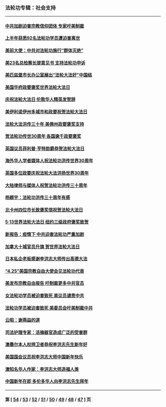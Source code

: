 ### 法轮功专辑：社会支持
---
#### [中共加剧迫害宗教信仰团体 专家吁美制裁](../../pages/nf4386/n13780252.md?07250430) 
#### [上半年获悉92名法轮功学员遭迫害离世](../../pages/nf4386/n13772701.md?07250430) 
#### [美前大使：中共对法轮功施行“群体灭绝”](../../pages/nf4386/n13771705.md?07250430) 
#### [美23名总检察长提意见书 支持法轮功申诉](../../pages/nf4386/n13766596.md?07250430) 
#### [美匹兹堡市长办公室展出“法轮大法好”中国结](../../pages/nf4386/n13749721.md?07250430) 
#### [美国华府政要褒奖世界法轮大法日](../../pages/nf4386/n13743770.md?07250430) 
#### [庆祝法轮大法日 伦敦华人精英发贺辞](../../pages/nf4386/n13741593.md?07250430) 
#### [美伊利诺伊州多城市和政要祝贺法轮大法日](../../pages/nf4386/n13737149.md?07250430) 
#### [法轮大法洪传三十年 美佛州政要褒奖支持](../../pages/nf4386/n13737103.md?07250430) 
#### [贺法轮功传世30周年 各国逾千政要褒奖](../../pages/nf4386/n13735828.md?07250430) 
#### [英国议员菲利普‧亨特勋爵恭贺法轮大法日](../../pages/nf4386/n13736187.md?07250430) 
#### [海外华人学者媒体人祝法轮功洪传世界30周年](../../pages/nf4386/n13735835.md?07250430) 
#### [英国多位政要庆祝法轮大法洪扬世界30周年](../../pages/nf4386/n13734739.md?07250430) 
#### [大陆律师与媒体人祝贺法轮功洪传三十周年](../../pages/nf4386/n13735062.md?07250430) 
#### [杨颖宇：法轮功洪传三十周年有感](../../pages/nf4386/n13734884.md?07250430) 
#### [北卡州四位市长致褒奖信祝贺法轮大法日](../../pages/nf4386/n13733292.md?07250430) 
#### [5·13世界法轮大法日 纽约三级政府褒奖致贺](../../pages/nf4386/n13732651.md?07250430) 
#### [新报告：疫情下 中共迫害法轮功严重加剧](../../pages/nf4386/n13732612.md?07250430) 
#### [加拿大十城官员升旗 贺世界法轮大法日](../../pages/nf4386/n13729166.md?07250430) 
#### [日本私企老板感谢李洪志大师传出高德大法](../../pages/nf4386/n13726335.md?07250430) 
#### [“4.25”美国宗教自由大使会见法轮功代表](../../pages/nf4386/n13724124.md?07250430) 
#### [美发布宗教自由报告 吁制裁更多中共官员](../../pages/nf4386/n13720670.md?07250430) 
#### [女法轮功学员被迫害致死 美议员谴责中共](../../pages/nf4386/n13682069.md?07250430) 
#### [法轮功学员被迫害致死 美委员会吁美制裁中共](../../pages/nf4386/n13631310.md?07250430) 
#### [云昭：谢燕益的道](../../pages/nf4386/n13607391.md?07250430) 
#### [司法护理专家：活摘器官造成广泛的受害群](../../pages/nf4386/n13570425.md?07250430) 
#### [澳墨尔本人权捍卫者恭祝李洪志先生新年好](../../pages/nf4386/n13556164.md?07250430) 
#### [美国国会议员祝李洪志大师中国新年快乐](../../pages/nf4386/n13554208.md?07250430) 
#### [澳知名华人作家：李洪志大师造福人类](../../pages/nf4386/n13552049.md?07250430) 
#### [中国新年在即 多伦多华人向李洪志先生拜年](../../pages/nf4386/n13531756.md?07250430) 

---
#### 第 [ [54](./54.md?07250430) / [53](./53.md?07250430) / [52](./52.md?07250430) / [51](./51.md?07250430) / [50](./50.md?07250430) / [49](./49.md?07250430) / [48](./48.md?07250430) / [47](./47.md?07250430) ] 页
